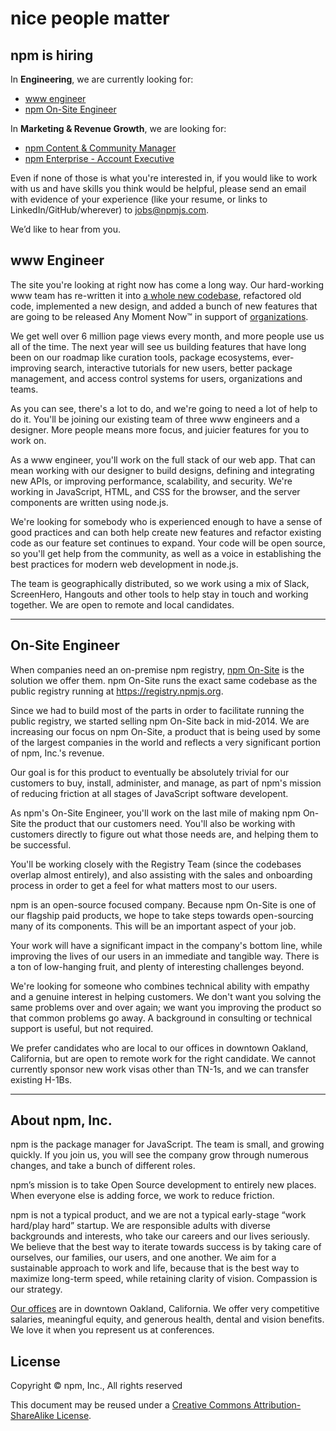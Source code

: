 <!--
title: Job listings &mdash; Engineering and Marketing &amp; Revenue Growth Jobs in Oakland, CA · npm
-->


<hgroup>
  <h1>nice people matter</h1>
  <h2>npm is hiring</h2>
</hgroup>

In **Engineering**, we are currently looking for:
* [www engineer](#www-engineer)
* [npm On-Site Engineer](#on-site-engineer)

In **Marketing & Revenue Growth**, we are looking for:
 * [npm Content & Community Manager](https://www.npmjs.com/marketing-bd-sales#npm-content-community-manager)
 * [npm Enterprise - Account Executive](https://www.npmjs.com/marketing-bd-sales#npm-enterprise-account-executive)


Even if none of those is what you're interested in, if you would like to work with us and have skills you think would be helpful, please send an email with evidence of your experience (like your resume, or links to LinkedIn/GitHub/wherever) to [jobs@npmjs.com](mailto:jobs@npmjs.com).

We’d like to hear from you.


## www Engineer

The site you're looking at right now has come a long way. Our hard-working www team has re-written it into [a whole new codebase](https://github.com/npm/newww), refactored old code, implemented a new design, and added a bunch of new features that are going to be released Any Moment Now™ in support of [organizations](https://www.npmjs.com/orgs).

We get well over 6 million page views every month, and more people use us all of the time. The next year will see us building features that have long been on our roadmap like curation tools, package ecosystems, ever-improving search, interactive tutorials for new users, better package management, and access control systems for users, organizations and teams.

As you can see, there's a lot to do, and we're going to need a lot of help to do it. You'll be joining our existing team of three www engineers and a designer. More people means more focus, and juicier features for you to work on.

As a www engineer, you'll work on the full stack of our web app. That can mean working with our designer to build designs, defining and integrating new APIs, or improving performance, scalability, and security. We're working in JavaScript, HTML, and CSS for the browser, and the server components are written using node.js.

We're looking for somebody who is experienced enough to have a sense of good practices and can both help create new features and refactor existing code as our feature set continues to expand. Your code will be open source, so you'll get help from the community, as well as a voice in establishing the best practices for modern web development in node.js.

The team is geographically distributed, so we work using a mix of Slack, ScreenHero, Hangouts and other tools to help stay in touch and working together. We are open to remote and local candidates.

------------------------------

## On-Site Engineer

When companies need an on-premise npm registry, [npm
On-Site](http://npm.im/onsite) is the solution we offer them.
npm On-Site runs the exact same codebase as the public registry
running at <https://registry.npmjs.org>.

Since we had to build most of the parts in order to facilitate running
the public registry, we started selling npm On-Site back in
mid-2014.  We are increasing our focus on npm On-Site, a product that is being
used by some of the largest companies in the world and reflects
a very significant portion of npm, Inc.'s revenue.

Our goal is for this product to eventually be absolutely trivial for
our customers to buy, install, administer, and manage, as part of
npm's mission of reducing friction at all stages of JavaScript
software developent.

As npm's On-Site Engineer, you'll work on the last mile of making
npm On-Site the product that our customers need.  You'll also be
working with customers directly to figure out what those needs are,
and helping them to be successful.

You'll be working closely with the Registry Team (since the codebases
overlap almost entirely), and also assisting with the sales and
onboarding process in order to get a feel for what matters most to our
users.

npm is an open-source focused company. Because npm On-Site is one
of our flagship paid products, we hope to take steps towards open-sourcing
many of its components. This will be an important aspect of your job.

Your work will have a significant impact in the company's bottom line,
while improving the lives of our users in an immediate and tangible
way.  There is a ton of low-hanging fruit, and plenty of interesting
challenges beyond.

We're looking for someone who combines technical ability with empathy
and a genuine interest in helping customers.  We don't want you
solving the same problems over and over again; we want you improving
the product so that common problems go away.  A background in
consulting or technical support is useful, but not required.

We prefer candidates who are local to our offices in downtown Oakland,
California, but are open to remote work for the right candidate.  We
cannot currently sponsor new work visas other than TN-1s, and we can
transfer existing H-1Bs.

------------------------------

## About npm, Inc.

npm is the package manager for JavaScript. The team is small, and growing quickly. If you join us, you will see the company grow through numerous changes, and take a bunch of different roles.

npm’s mission is to take Open Source development to entirely new places. When everyone else is adding force, we work to reduce friction.

npm is not a typical product, and we are not a typical early-stage “work hard/play hard” startup. We are responsible adults with diverse backgrounds and interests, who take our careers and our lives seriously. We believe that the best way to iterate towards success is by taking care of ourselves, our families, our users, and one another. We aim for a sustainable approach to work and life, because that is the best way to maximize long-term speed, while retaining clarity of vision. Compassion is our strategy.

[Our offices](https://www.google.com/maps/place/200+Frank+H+Ogawa+Plaza/@37.805544,-122.2720659,17z/data=!3m1!4b1!4m2!3m1!1s0x808f80b1a2db786f:0x4685356d4acb43ef) are in downtown Oakland, California. We offer very competitive salaries, meaningful equity, and generous health, dental and vision benefits. We love it when you represent us at conferences.

## License

Copyright &copy; npm, Inc., All rights reserved

This document may be reused under a [Creative Commons Attribution-ShareAlike License](http://creativecommons.org/licenses/by-sa/4.0/).
